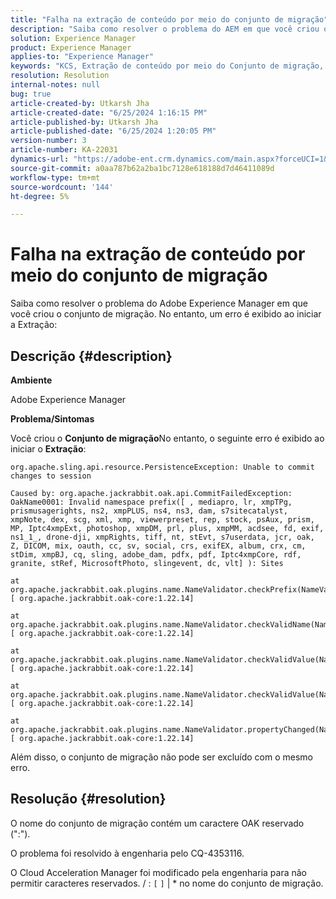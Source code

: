 ```yaml
---
title: "Falha na extração de conteúdo por meio do conjunto de migração"
description: "Saiba como resolver o problema do AEM em que você criou o conjunto de migração. No entanto, o erro é exibido ao iniciar a extração."
solution: Experience Manager
product: Experience Manager
applies-to: "Experience Manager"
keywords: "KCS, Extração de conteúdo por meio do Conjunto de migração, Não é possível confirmar alterações na sessão, AEM"
resolution: Resolution
internal-notes: null
bug: true
article-created-by: Utkarsh Jha
article-created-date: "6/25/2024 1:16:15 PM"
article-published-by: Utkarsh Jha
article-published-date: "6/25/2024 1:20:05 PM"
version-number: 3
article-number: KA-22031
dynamics-url: "https://adobe-ent.crm.dynamics.com/main.aspx?forceUCI=1&pagetype=entityrecord&etn=knowledgearticle&id=f336c314-f532-ef11-8409-000d3a5b439f"
source-git-commit: a0aa787b62a2ba1bc7128e618188d7d46411089d
workflow-type: tm+mt
source-wordcount: '144'
ht-degree: 5%

---
```


# Falha na extração de conteúdo por meio do conjunto de migração


Saiba como resolver o problema do Adobe Experience Manager em que você criou o conjunto de migração. No entanto, um erro é exibido ao iniciar a Extração:

## Descrição {#description}


<b>Ambiente</b>

Adobe Experience Manager

<b>Problema/Sintomas</b>

Você criou o <b>Conjunto de migração</b>No entanto, o seguinte erro é exibido ao iniciar o <b>Extração</b>:


```
org.apache.sling.api.resource.PersistenceException: Unable to commit changes to session

Caused by: org.apache.jackrabbit.oak.api.CommitFailedException: OakName0001: Invalid namespace prefix([ , mediapro, lr, xmpTPg, prismusagerights, ns2, xmpPLUS, ns4, ns3, dam, s7sitecatalyst, xmpNote, dex, scg, xml, xmp, viewerpreset, rep, stock, psAux, prism, MP, Iptc4xmpExt, photoshop, xmpDM, prl, plus, xmpMM, acdsee, fd, exif, ns1_1_, drone-dji, xmpRights, tiff, nt, stEvt, s7userdata, jcr, oak, Z, DICOM, mix, oauth, cc, sv, social, crs, exifEX, album, crx, cm, stDim, xmpBJ, cq, sling, adobe_dam, pdfx, pdf, Iptc4xmpCore, rdf, granite, stRef, MicrosoftPhoto, slingevent, dc, vlt] ): Sites

at org.apache.jackrabbit.oak.plugins.name.NameValidator.checkPrefix(NameValidator.java:125) [ org.apache.jackrabbit.oak-core:1.22.14] 

at org.apache.jackrabbit.oak.plugins.name.NameValidator.checkValidName(NameValidator.java:93) [ org.apache.jackrabbit.oak-core:1.22.14] 

at org.apache.jackrabbit.oak.plugins.name.NameValidator.checkValidValue(NameValidator.java:150) [ org.apache.jackrabbit.oak-core:1.22.14] 

at org.apache.jackrabbit.oak.plugins.name.NameValidator.checkValidValue(NameValidator.java:137) [ org.apache.jackrabbit.oak-core:1.22.14] 

at org.apache.jackrabbit.oak.plugins.name.NameValidator.propertyChanged(NameValidator.java:165) [ org.apache.jackrabbit.oak-core:1.22.14]
```


Além disso, o conjunto de migração não pode ser excluído com o mesmo erro.


## Resolução {#resolution}


O nome do conjunto de migração contém um caractere OAK reservado (&quot;:&quot;).

O problema foi resolvido à engenharia pelo CQ-4353116.

O Cloud Acceleration Manager foi modificado pela engenharia para não permitir caracteres reservados. / : `[`  `]`  | \* no nome do conjunto de migração.
